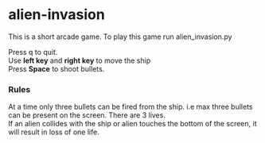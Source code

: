 # alien-invasion
This is a short arcade game.
To play this game run alien_invasion.py

Press q to quit. <br/>
Use **left key** and **right key** to move the ship<br/>
Press **Space** to shoot bullets.

<H3>Rules</h3>
 At a time only three bullets can be fired from the ship. i.e max three bullets can be present on the screen.
 There are 3 lives.</br>
 If an alien collides with the ship or alien touches the bottom of the screen, it will result in loss of one life.
